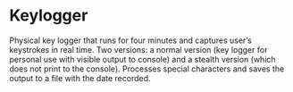 # Keylogger
Physical key logger that runs for four minutes and captures user’s keystrokes
in real time. Two versions: a normal version (key logger for personal 
use with visible output to console) and a stealth version (which does not print 
to the console). Processes special characters and saves the output to a file 
with the date recorded.
